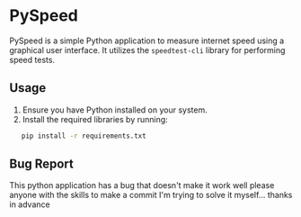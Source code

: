 # PySpeed

PySpeed is a simple Python application to measure internet speed using a graphical user interface. It utilizes the `speedtest-cli` library for performing speed tests.

## Usage

1. Ensure you have Python installed on your system.
2. Install the required libraries by running:

```bash
   pip install -r requirements.txt
```
## Bug Report
This python application has a bug that doesn't make it work well please anyone with the skills to make a commit I'm trying to solve it myself... thanks in advance
